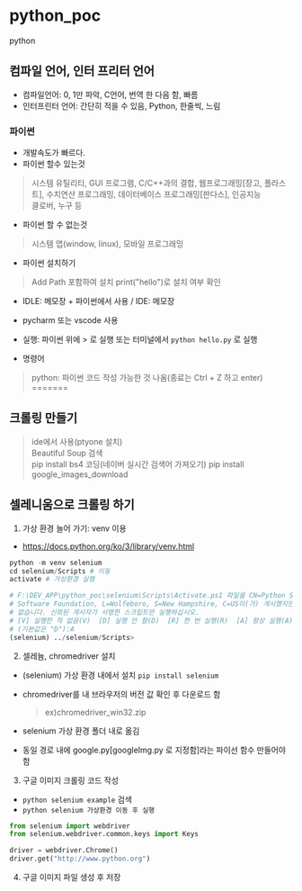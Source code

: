 # python_poc
python

## 컴파일 언어, 인터 프리터 언어
- 컴파일언어: 0, 1만 파악, C언어, 번역 한 다음 함, 빠름
- 인터프린터 언어: 간단히 적을 수 있음, Python, 한줄씩, 느림

### 파이썬
- 개발속도가 빠르다.
- 파이썬 할수 있는것
> 시스템 유틸리티, GUI 프로그램, C/C++과의 결합, 웹프로그래밍[장고, 플라스트], 수치연산 프로그래밍, 데이터베이스 프로그래밍[판다스], 인공지능   
> 클로버, 누구 등
- 파이썬 할 수 없는것
> 시스템 앱(window, linux), 모바일 프로그래밍
- 파이썬 설치하기
> Add Path 포함하여 설치
> print("hello")로 설치 여부 확인
- IDLE: 메모장 + 파이썬에서 사용 / IDE: 메모장
- pycharm 또는 vscode 사용
- 실행: 파이썬 위에 > 로 실행 또는 터미널에서 `python hello.py` 로 실행

- 명령어
> python: 파이썬 코드 작성 가능한 것 나옴(종료는 Ctrl + Z 하고 enter)   
=======
## 크롤링 만들기

> ide에서 사용(ptyone 설치)  
> Beautiful Soup 검색  
> pip install bs4
> 코딩(네이버 실시간 검색어 가져오기)
> pip install google_images_download

## 셀레니움으로 크롤링 하기

1. 가상 환경 늘어 가기: venv 이용

- https://docs.python.org/ko/3/library/venv.html

```py
python -m venv selenium
cd selenium/Scripts # 이동
activate # 가상환경 실행

# F:\DEV_APP\python_poc\selenium\Scripts\Activate.ps1 파일을 CN=Python Software Foundation, O=Python
# Software Foundation, L=Wolfeboro, S=New Hampshire, C=US이(가) 게시했지만 시스템에서 신뢰할 수
# 없습니다. 신뢰된 게시자가 서명한 스크립트만 실행하십시오.
# [V] 실행한 적 없음(V)  [D] 실행 안 함(D)  [R] 한 번 실행(R)  [A] 항상 실행(A)  [?] 도움말
# (기본값은 "D"):A
(selenium) ../selenium/Scripts>
```

2. 셀레늄, chromedriver 설치

- (selenium) 가상 환경 내에서 설치
  `pip install selenium`

- chromedriver를 내 브라우저의 버전 값 확인 후 다운로드 함

  > ex)chromedriver_win32.zip

- selenium 가상 환경 폴더 내로 옮김

- 동일 경로 내에 google.py[googleImg.py 로 지정함]라는 파이선 함수 만들어야 함

3. 구글 이미지 크롤링 코드 작성

- `python selenium example` 검색
- `python selenium 가상환경 이동 후 실행`

```py
from selenium import webdriver
from selenium.webdriver.common.keys import Keys

driver = webdriver.Chrome()
driver.get("http://www.python.org")
```

4. 구글 이미지 파일 생성 후 저장